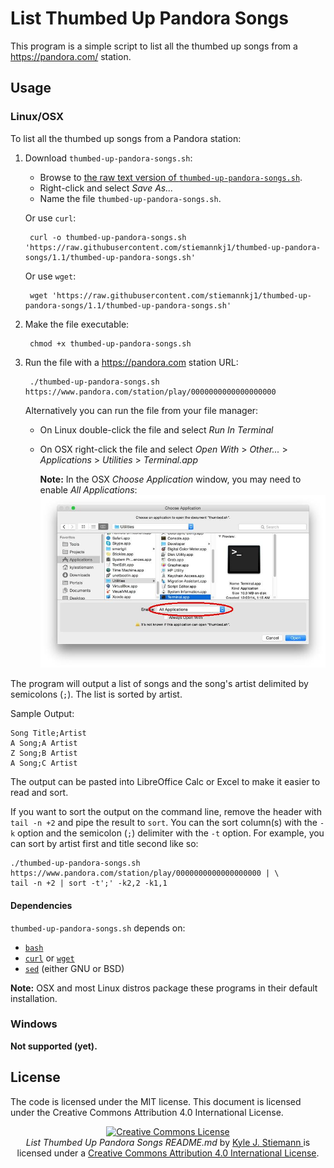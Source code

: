 # List Thumbed Up Pandora Songs

This program is a simple script to list all the thumbed up songs from a
https://pandora.com/ station.

## Usage

### Linux/OSX

To list all the thumbed up songs from a Pandora station:

1. Download `thumbed-up-pandora-songs.sh`:

	- Browse to [the raw text version of
	`thumbed-up-pandora-songs.sh`](https://raw.githubusercontent.com/stiemannkj1/thumbed-up-pandora-songs/1.1/thumbed-up-pandora-songs.sh).
	- Right-click and select *Save As...*
	- Name the file `thumbed-up-pandora-songs.sh`.

	Or use `curl`:

		curl -o thumbed-up-pandora-songs.sh 'https://raw.githubusercontent.com/stiemannkj1/thumbed-up-pandora-songs/1.1/thumbed-up-pandora-songs.sh'

	Or use `wget`:

		wget 'https://raw.githubusercontent.com/stiemannkj1/thumbed-up-pandora-songs/1.1/thumbed-up-pandora-songs.sh'

2. Make the file executable:

		chmod +x thumbed-up-pandora-songs.sh

3. Run the file with a https://pandora.com station URL:

		./thumbed-up-pandora-songs.sh https://www.pandora.com/station/play/0000000000000000000

	Alternatively you can run the file from your file manager:

	- On Linux double-click the file and select *Run In Terminal*
	- On OSX right-click the file and select *Open With* > *Other...* >
	  *Applications* > *Utilities* > *Terminal.app*

		**Note:** In the OSX *Choose Application* window, you may need to
		enable *All Applications*:
		![Enable All Applications.](./choose-application.jpg)

The program will output a list of songs and the song's artist delimited by
semicolons (`;`). The list is sorted by artist.

Sample Output:

```
Song Title;Artist
A Song;A Artist
Z Song;B Artist
A Song;C Artist
```

The output can be pasted into LibreOffice Calc or Excel to make it easier to
read and sort.

If you want to sort the output on the command line, remove the header with `tail
-n +2` and pipe the result to `sort`. You can the sort column(s) with the `-k`
option and the semicolon (`;`) delimiter with the `-t` option. For example, you
can sort by artist first and title second like so:

	./thumbed-up-pandora-songs.sh https://www.pandora.com/station/play/0000000000000000000 | \
	tail -n +2 | sort -t';' -k2,2 -k1,1

#### Dependencies

`thumbed-up-pandora-songs.sh` depends on:

- [`bash`](https://www.gnu.org/software/bash/)
- [`curl`](https://curl.haxx.se/) or [`wget`](https://www.gnu.org/software/wget/)
- [`sed`](https://www.gnu.org/software/sed/) (either GNU or BSD)

**Note:** OSX and most Linux distros package these programs in their default
installation.

### Windows

**Not supported (yet).**

## License

The code is licensed under the MIT license. This document is licensed under the Creative Commons Attribution 4.0 International License.

<p align="center">
	<a rel="license" href="https://creativecommons.org/licenses/by/4.0/">
		<img alt="Creative Commons License" style="border-width:0" src="https://i.creativecommons.org/l/by/4.0/88x31.png" />
	</a>
	<br />
	<span xmlns:dct="https://purl.org/dc/terms/" href="https://purl.org/dc/dcmitype/Text" property="dct:title" rel="dct:type"> <em>List Thumbed Up Pandora Songs README.md</em> </span> by <a xmlns:cc="https://creativecommons.org/ns#" rel="cc:attributionURL" href="https://github.com/stiemannkj1/thumbed-up-pandora-songs/blob/master/README.md" property="cc:attributionName"> Kyle J. Stiemann </a> is licensed under a <a rel="license" href="https://creativecommons.org/licenses/by/4.0/">Creative Commons Attribution 4.0 International License</a>.
</p>
